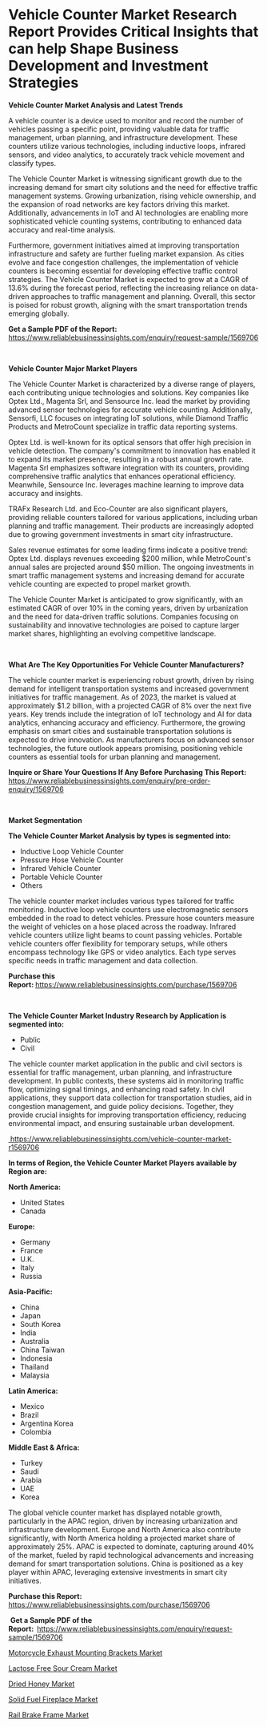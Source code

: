 <p><h1>Vehicle Counter Market Research Report Provides Critical Insights that can help Shape Business Development and Investment Strategies</h1></p><p><strong>Vehicle Counter Market Analysis and Latest Trends</strong></p>
<p><p>A vehicle counter is a device used to monitor and record the number of vehicles passing a specific point, providing valuable data for traffic management, urban planning, and infrastructure development. These counters utilize various technologies, including inductive loops, infrared sensors, and video analytics, to accurately track vehicle movement and classify types.</p><p>The Vehicle Counter Market is witnessing significant growth due to the increasing demand for smart city solutions and the need for effective traffic management systems. Growing urbanization, rising vehicle ownership, and the expansion of road networks are key factors driving this market. Additionally, advancements in IoT and AI technologies are enabling more sophisticated vehicle counting systems, contributing to enhanced data accuracy and real-time analysis.</p><p>Furthermore, government initiatives aimed at improving transportation infrastructure and safety are further fueling market expansion. As cities evolve and face congestion challenges, the implementation of vehicle counters is becoming essential for developing effective traffic control strategies. The Vehicle Counter Market is expected to grow at a CAGR of 13.6% during the forecast period, reflecting the increasing reliance on data-driven approaches to traffic management and planning. Overall, this sector is poised for robust growth, aligning with the smart transportation trends emerging globally.</p></p>
<p><strong>Get a Sample PDF of the Report:&nbsp;</strong> <a href="https://www.reliablebusinessinsights.com/enquiry/request-sample/1569706?utm_campaign=41&utm_medium=2&utm_source=Github&utm_content=ia&utm_term=19102024&utm_id=vehicle-counter">https://www.reliablebusinessinsights.com/enquiry/request-sample/1569706</a></p>
<p>&nbsp;</p>
<p><strong>Vehicle Counter Major Market Players</strong></p>
<p><p>The Vehicle Counter Market is characterized by a diverse range of players, each contributing unique technologies and solutions. Key companies like Optex Ltd., Magenta Srl, and Sensource Inc. lead the market by providing advanced sensor technologies for accurate vehicle counting. Additionally, Sensorfi, LLC focuses on integrating IoT solutions, while Diamond Traffic Products and MetroCount specialize in traffic data reporting systems.</p><p>Optex Ltd. is well-known for its optical sensors that offer high precision in vehicle detection. The company's commitment to innovation has enabled it to expand its market presence, resulting in a robust annual growth rate. Magenta Srl emphasizes software integration with its counters, providing comprehensive traffic analytics that enhances operational efficiency. Meanwhile, Sensource Inc. leverages machine learning to improve data accuracy and insights.</p><p>TRAFx Research Ltd. and Eco-Counter are also significant players, providing reliable counters tailored for various applications, including urban planning and traffic management. Their products are increasingly adopted due to growing government investments in smart city infrastructure.</p><p>Sales revenue estimates for some leading firms indicate a positive trend: Optex Ltd. displays revenues exceeding $200 million, while MetroCount's annual sales are projected around $50 million. The ongoing investments in smart traffic management systems and increasing demand for accurate vehicle counting are expected to propel market growth.</p><p>The Vehicle Counter Market is anticipated to grow significantly, with an estimated CAGR of over 10% in the coming years, driven by urbanization and the need for data-driven traffic solutions. Companies focusing on sustainability and innovative technologies are poised to capture larger market shares, highlighting an evolving competitive landscape.</p></p>
<p>&nbsp;</p>
<p><strong>What Are The Key Opportunities For Vehicle Counter Manufacturers?</strong></p>
<p><p>The vehicle counter market is experiencing robust growth, driven by rising demand for intelligent transportation systems and increased government initiatives for traffic management. As of 2023, the market is valued at approximately $1.2 billion, with a projected CAGR of 8% over the next five years. Key trends include the integration of IoT technology and AI for data analytics, enhancing accuracy and efficiency. Furthermore, the growing emphasis on smart cities and sustainable transportation solutions is expected to drive innovation. As manufacturers focus on advanced sensor technologies, the future outlook appears promising, positioning vehicle counters as essential tools for urban planning and management.</p></p>
<p><strong>Inquire or Share Your Questions If Any Before Purchasing This Report:</strong> <a href="https://www.reliablebusinessinsights.com/enquiry/pre-order-enquiry/1569706?utm_campaign=41&utm_medium=2&utm_source=Github&utm_content=ia&utm_term=19102024&utm_id=vehicle-counter">https://www.reliablebusinessinsights.com/enquiry/pre-order-enquiry/1569706</a></p>
<p>&nbsp;</p>
<p><strong>Market Segmentation</strong></p>
<p><strong>The Vehicle Counter Market Analysis by types is segmented into:</strong></p>
<p><ul><li>Inductive Loop Vehicle Counter</li><li>Pressure Hose Vehicle Counter</li><li>Infrared Vehicle Counter</li><li>Portable Vehicle Counter</li><li>Others</li></ul></p>
<p><p>The vehicle counter market includes various types tailored for traffic monitoring. Inductive loop vehicle counters use electromagnetic sensors embedded in the road to detect vehicles. Pressure hose counters measure the weight of vehicles on a hose placed across the roadway. Infrared vehicle counters utilize light beams to count passing vehicles. Portable vehicle counters offer flexibility for temporary setups, while others encompass technology like GPS or video analytics. Each type serves specific needs in traffic management and data collection.</p></p>
<p><strong>Purchase this Report:&nbsp;</strong><a href="https://www.reliablebusinessinsights.com/purchase/1569706?utm_campaign=41&utm_medium=2&utm_source=Github&utm_content=ia&utm_term=19102024&utm_id=vehicle-counter">https://www.reliablebusinessinsights.com/purchase/1569706</a></p>
<p>&nbsp;</p>
<p><strong>The Vehicle Counter Market Industry Research by Application is segmented into:</strong></p>
<p><ul><li>Public</li><li>Civil</li></ul></p>
<p><p>The vehicle counter market application in the public and civil sectors is essential for traffic management, urban planning, and infrastructure development. In public contexts, these systems aid in monitoring traffic flow, optimizing signal timings, and enhancing road safety. In civil applications, they support data collection for transportation studies, aid in congestion management, and guide policy decisions. Together, they provide crucial insights for improving transportation efficiency, reducing environmental impact, and ensuring sustainable urban development.</p></p>
<p><a href="https://www.reliablebusinessinsights.com/vehicle-counter-market-r1569706?utm_campaign=41&utm_medium=2&utm_source=Github&utm_content=ia&utm_term=19102024&utm_id=vehicle-counter">&nbsp;https://www.reliablebusinessinsights.com/vehicle-counter-market-r1569706</a></p>
<p><strong>In terms of Region, the Vehicle Counter Market Players available by Region are:</strong></p>
<p>
    <p> <strong> North America: </strong>
        <ul>
            <li>United States</li>
            <li>Canada</li>
        </ul>
        </p> 
    <p> <strong> Europe: </strong>
        <ul>
            <li>Germany</li>
            <li>France</li>
            <li>U.K.</li>
            <li>Italy</li>
            <li>Russia</li>
        </ul>
        </p> 
    <p> <strong> Asia-Pacific: </strong>
        <ul>
            <li>China</li>
            <li>Japan</li>
            <li>South Korea</li>
            <li>India</li>
            <li>Australia</li>
            <li>China Taiwan</li>
            <li>Indonesia</li>
            <li>Thailand</li>
            <li>Malaysia</li>
        </ul>
        </p> 
    <p> <strong> Latin America: </strong>
        <ul>
            <li>Mexico</li>
            <li>Brazil</li>
            <li>Argentina Korea</li>
            <li>Colombia</li>
        </ul>
        </p> 
    <p> <strong> Middle East & Africa: </strong>
        <ul>
            <li>Turkey</li>
            <li>Saudi</li>
            <li>Arabia</li>
            <li>UAE</li>
            <li>Korea</li>
        </ul>
    </p>
    </p>
<p><p>The global vehicle counter market has displayed notable growth, particularly in the APAC region, driven by increasing urbanization and infrastructure development. Europe and North America also contribute significantly, with North America holding a projected market share of approximately 25%. APAC is expected to dominate, capturing around 40% of the market, fueled by rapid technological advancements and increasing demand for smart transportation solutions. China is positioned as a key player within APAC, leveraging extensive investments in smart city initiatives.</p></p>
<p><strong>Purchase this Report: </strong><a href="https://www.reliablebusinessinsights.com/purchase/1569706?utm_campaign=41&utm_medium=2&utm_source=Github&utm_content=ia&utm_term=19102024&utm_id=vehicle-counter">https://www.reliablebusinessinsights.com/purchase/1569706</a></p>
<p>&nbsp;<strong>Get a Sample PDF of the Report:&nbsp;&nbsp;</strong><a href="https://www.reliablebusinessinsights.com/enquiry/request-sample/1569706?utm_campaign=41&utm_medium=2&utm_source=Github&utm_content=ia&utm_term=19102024&utm_id=vehicle-counter">https://www.reliablebusinessinsights.com/enquiry/request-sample/1569706</a></p>
<p><strong></strong></p>
<p><p><a href="https://github.com/darcy8m10dupre/Market-Research-Report-List-1/blob/main/motorcycle-exhaust-mounting-brackets-market.md?utm_campaign=41&utm_medium=2&utm_source=Github&utm_content=ia&utm_term=19102024&utm_id=vehicle-counter">Motorcycle Exhaust Mounting Brackets Market</a></p><p><a href="https://www.linkedin.com/pulse/global-lactose-free-sour-cream-market-landscape-future-cjrxe?utm_campaign=41&utm_medium=2&utm_source=Github&utm_content=ia&utm_term=19102024&utm_id=vehicle-counter">Lactose Free Sour Cream Market</a></p><p><a href="https://www.linkedin.com/pulse/market-insights-global-dried-honey-forecast-innovation-trends-znh6e?utm_campaign=41&utm_medium=2&utm_source=Github&utm_content=ia&utm_term=19102024&utm_id=vehicle-counter">Dried Honey Market</a></p><p><a href="https://issuu.com/reportprime-2/docs/solid-fuel-fireplace-market-size-20_0af4367ae8edd7?utm_campaign=41&utm_medium=2&utm_source=Github&utm_content=ia&utm_term=19102024&utm_id=vehicle-counter">Solid Fuel Fireplace Market</a></p><p><a href="https://github.com/alespiliffe/Market-Research-Report-List-1/blob/main/rail-brake-frame-market.md?utm_campaign=41&utm_medium=2&utm_source=Github&utm_content=ia&utm_term=19102024&utm_id=vehicle-counter">Rail Brake Frame Market</a></p></p>